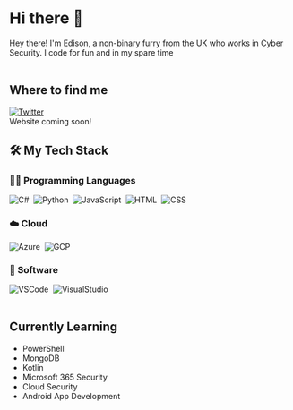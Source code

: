 # Hi there 👋
Hey there! I'm Edison, a non-binary furry from the UK who works in Cyber Security. I code for fun and in my spare time
</br>
</br>

## Where to find me
[![Twitter](https://img.shields.io/badge/-twitter-555555?style=for-the-badge&logo=twitter)](https://twitter.com/edisonthefox)&nbsp;  
Website coming soon!

## 🛠 My Tech Stack
### 🧑‍💻 Programming Languages  
![C#](https://img.shields.io/badge/-C%23-555555?style=for-the-badge&logo=csharp)&nbsp;
![Python](https://img.shields.io/badge/-Python-555555?style=for-the-badge&logo=python)&nbsp;
![JavaScript](https://img.shields.io/badge/-JavaScript-555555?style=for-the-badge&logo=JavaScript)&nbsp;
![HTML](https://img.shields.io/badge/-HTML-555555?style=for-the-badge&logo=html5)&nbsp;
![CSS](https://img.shields.io/badge/-CSS-555555?style=for-the-badge&logo=css3)&nbsp;
### ☁️ Cloud
![Azure](https://img.shields.io/badge/-Microsoft%20Azure-555555?style=for-the-badge&logo=microsoftazure)&nbsp;
![GCP](https://img.shields.io/badge/-GCP-555555?style=for-the-badge&logo=googlecloud)&nbsp;
### 💾 Software
![VSCode](https://img.shields.io/badge/-VS%20Code-555555?style=for-the-badge&logo=visualstudiocode)&nbsp;
![VisualStudio](https://img.shields.io/badge/-Visual%20Studio-555555?style=for-the-badge&logo=visualstudio)&nbsp;
</br>
</br>

## Currently Learning
- PowerShell
- MongoDB
- Kotlin
- Microsoft 365 Security
- Cloud Security
- Android App Development
<!--
**EdisonTheFox/EdisonTheFox** is a ✨ _special_ ✨ repository because its `README.md` (this file) appears on your GitHub profile.

Here are some ideas to get you started:

- 🔭 I’m currently working on ...
- 🌱 I’m currently learning ...
- 👯 I’m looking to collaborate on ...
- 🤔 I’m looking for help with ...
- 💬 Ask me about ...
- 📫 How to reach me: ...
- 😄 Pronouns: ...
- ⚡ Fun fact: ...
-->
